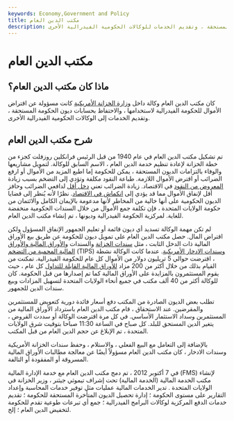 ```yaml
---
keywords: Economy,Government and Policy
title: مكتب الدين العام
description: كان مكتب الدين العام وكالة داخل وزارة الخزانة الأمريكية كانت مسؤولة عن اقتراض الأموال للحكومة الفيدرالية لاستخدامها ، والاحتفاظ بحسابات ديون الحكومة المستحقة ، وتقديم الخدمات للوكالات الحكومية الفيدرالية الأخرى.
---
```


# مكتب الدين العام
## ماذا كان مكتب الدين العام؟

كان مكتب الدين العام وكالة داخل [وزارة الخزانة الأمريكية](/ustreasury) كانت مسؤولة عن اقتراض الأموال للحكومة الفيدرالية لاستخدامها ، والاحتفاظ بحسابات ديون الحكومة المستحقة ، وتقديم الخدمات إلى الوكالات الحكومية الفيدرالية الأخرى.

## شرح مكتب الدين العام

تم تشكيل مكتب الدين العام في عام 1940 من قبل الرئيس فرانكلين روزفلت كجزء من خطة الخزانة لإعادة تنظيم خدمة الدين العام ، الاسم السابق للوكالة. لتمويل مشاريعها والوفاء بالتزامات الديون المستحقة ، يمكن للحكومة إما اطبع المزيد من الأموال أو ارفع الضرائب أو اقترض الأموال اللازمة. طباعة النقود مكلفة وتؤدي إلى التضخم بسبب زيادة [المعروض من النقود](/moneysupply) في الاقتصاد. زيادة الضرائب تعني [دخل أقل](/disposableincome) لدافعي الضرائب وحافز أقل لإنفاق الأموال مما قد يؤدي إلى [انكماش في الاقتصاد](/contraction). نظرًا لأنه يُنظر إلى قضايا الديون الحكومية على أنها خالية من المخاطر لأنها مدعومة بالإيمان الكامل والائتمان من حكومة الولايات المتحدة ، فإن تكلفة جمع الأموال من خلال السندات الحكومية منخفضة للغاية. لمركزية الحكومة الفيدرالية وديونها ، تم إنشاء مكتب الدين العام.

لم تكن مهمة الوكالة تسديد أي ديون قائمة أو تعليم الجمهور الإنفاق المسؤول ولكن اقتراض المال. حصل مكتب الدين العام على تمويل ديون للحكومة عن طريق بيع الأوراق المالية ذات الدخل الثابت ، مثل [سندات الخزانة](/treasurybill) والسندات [والأوراق المالية والأوراق المالية المحمية من التضخم](/tips) (TIPS) [وسندات الادخار الأمريكية](/ussavingsbonds). عندما كانت الوكالة نشطة ، اقترضت حوالي 5 تريليون دولار من الأموال كل عام للحكومة الفيدرالية. تمكنت من القيام بذلك من خلال أكثر من 200 مزاد [للأوراق المالية القابلة للتداول](/marketablesecurities) كل عام ، حيث يقوم المستثمرون بالمزايدة على الأوراق المالية كما تم إصدارها من قبل الحكومة. كان للوكالة أكثر من 40 ألف مكتب في جميع أنحاء الولايات المتحدة لتسهيل المزادات وبيع سندات الدين للجمهور.

تطلب بعض الديون الصادرة من المكتب دفع أسعار فائدة دورية كتعويض للمستثمرين والمقرضين. عند الاستحقاق ، قام مكتب الدين العام باسترداد الأوراق المالية من المستثمرين وسداد الاستثمار الأساسي. في كل مرة اقترضت الوكالة أو سددت القروض ، يتغير الدين المستحق للبلد. كل صباح في الساعة 11:30 صباحا بتوقيت شرق الولايات المتحدة ، تم الإبلاغ عن حجم الدين العام من قبل المكتب.

بالإضافة إلى التعامل مع البيع الفعلي ، والاستلام ، وحفظ سندات الخزانة الأمريكية وسندات الادخار ، كان مكتب الدين العام مسؤولاً أيضًا عن معالجة مطالبات الأوراق المالية المسروقة أو المفقودة أو التالفة.

في 7 أكتوبر 2012 ، تم دمج مكتب الدين العام مع خدمة الإدارة المالية (FMS) لإنشاء مكتب الخدمة المالية (الخدمة المالية) تحت إشراف تيموثي جيثنر ، وزير الخزانة في الولايات المتحدة . تدير الخدمات المالية عمليات مثل توفير خدمات المحاسبة وإعداد التقارير على مستوى الحكومة ؛ إدارة تحصيل الديون المتأخرة المستحقة للحكومة ؛ تقديم خدمات الدفع المركزية لوكالات البرامج الفيدرالية ؛ جمع أي تبرعات طوعية تقدم للحكومة لتخفيض الدين العام ؛ إلخ.

